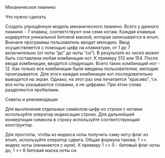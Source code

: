 Механическое пианино

Что нужно сделать

Создать упрощённую модель механического пианино. Всего у данного пианино - 7 клавиш, соответствуют они семи нотам. Каждая клавиша кодируется уникальной битовой маской, которая записывается в enum. Вначале программы пользователь вводит мелодию. Ввод осуществляется с помощью цифр на клавиатуре, от 1 до 7 включительно (от ноты “до” до ноты “си”). В результате из чисел может быть составлена любая комбинация нот. К примеру 512 или 154. После ввода комбинации, вводится следующая. Всего таких комбинаций нот - 12. Как только все комбинации были введены пользователем, мелодия проигрывается. Для этого каждая комбинация нот последовательно выводится на экран. Однако, на этот раз она печатается “красиво”, т.е. все ноты указываются словами, а не цифрами. При этом слова разделяются пробелами.



Советы и рекомендации

Для вычленения отдельных символов-цифр из строки с нотами используйте оператор индексации строки. Для дальнейшей конвертации символа в строку используйте соответствующий конструктор.



Для простоты, чтобы из индекса ноты получить саму ноту-флаг из enum, используйте оператор сдвига. Общая формула такова: 1 << индекс ноты (начинается с нуля). К примеру 1 << 0 - битовый флаг ноты до, 1 << 6 битовая маска ноты си.